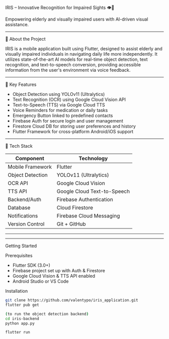 IRIS – Innovative Recognition for Impaired Sights 👁️📱

Empowering elderly and visually impaired users with AI-driven visual assistance.

---

📱 About the Project

IRIS is a mobile application built using Flutter, designed to assist elderly and visually impaired individuals in navigating daily life more independently. It utilizes state-of-the-art AI models for real-time object detection, text recognition, and text-to-speech conversion, providing accessible information from the user's environment via voice feedback.

---

🎯 Key Features

- Object Detection using YOLOv11 (Ultralytics)
- Text Recognition (OCR) using Google Cloud Vision API
- Text-to-Speech (TTS) via Google Cloud TTS
- Voice Reminders for medication or daily tasks
- Emergency Button linked to predefined contacts
- Firebase Auth for secure login and user management
- Firestore Cloud DB for storing user preferences and history
- Flutter Framework for cross-platform Android/iOS support

---

🧪 Tech Stack

| Component        | Technology                  |
| ---------------- | --------------------------- |
| Mobile Framework | Flutter                     |
| Object Detection | YOLOv11 (Ultralytics)       |
| OCR API          | Google Cloud Vision         |
| TTS API          | Google Cloud Text-to-Speech |
| Backend/Auth     | Firebase Authentication     |
| Database         | Cloud Firestore             |
| Notifications    | Firebase Cloud Messaging    |
| Version Control  | Git + GitHub                |

---


---

Getting Started

Prerequisites

- Flutter SDK (3.0+)
- Firebase project set up with Auth & Firestore
- Google Cloud Vision & TTS API enabled
- Android Studio or VS Code

Installation

```bash
git clone https://github.com/valentypo/iris_application.git
flutter pub get

(to run the object detection backend)
cd iris-backend
python app.py

flutter run

